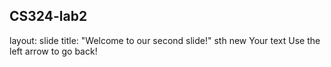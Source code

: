 CS324-lab2
---
layout: slide
title: "Welcome to our second slide!"
sth new
Your text
Use the left arrow to go back!
